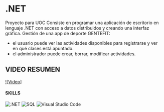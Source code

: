 # .NET

Proyecto para UOC
Consiste en programar una aplicación de escritorio en lenguaje .NET con acceso a datos distribuidos y creando una interfaz gráfica.
Gestión de una app de deporte GENTEFIT:
- el usuario puede ver las actividades disponibles para registrarse y ver en qué clases está apuntado.
- el administrador puede crear, borrar, modificar actividades.

<h2> VIDEO RESUMEN </h2>

[![Video]](https://github.com/AgnesG19/.NET/assets/115895830/5d911d15-6729-4457-9b78-dd1b8cbec5fc)

<h4>SKILLS</h4>

![.NET](https://img.shields.io/badge/-.NET-a958f5?style=for-the-badge&logo=.NET&logoColor=white)
![SQL](https://img.shields.io/badge/-MySQL-%2300f?style=for-the-badge&logo=MySQL&logoColor=white)
![Visual Studio Code](https://img.shields.io/badge/-Visual%20Studio%20Code-66e8ff?style=for-the-badge&logo=visual-studio-code&logoColor=white)
